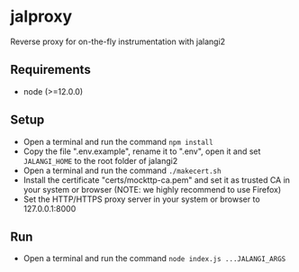 # jalproxy

Reverse proxy for on-the-fly instrumentation with jalangi2

## Requirements

 - node (>=12.0.0)

## Setup

 - Open a terminal and run the command `npm install`
 - Copy the file ".env.example", rename it to ".env", open it and set `JALANGI_HOME` to the root folder of jalangi2
 - Open a terminal and run the command `./makecert.sh`
 - Install the certificate "certs/mockttp-ca.pem" and set it as trusted CA in your system or browser (NOTE: we highly recommend to use Firefox)
 - Set the HTTP/HTTPS proxy server in your system or browser to 127.0.0.1:8000

## Run

 - Open a terminal and run the command `node index.js ...JALANGI_ARGS`
